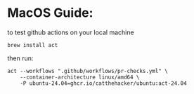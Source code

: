 # MacOS Guide:

to test github actions on your local machine

```
brew install act
```

then run:

```
act --workflows ".github/workflows/pr-checks.yml" \
    --container-architecture linux/amd64 \
    -P ubuntu-24.04=ghcr.io/catthehacker/ubuntu:act-24.04
```
